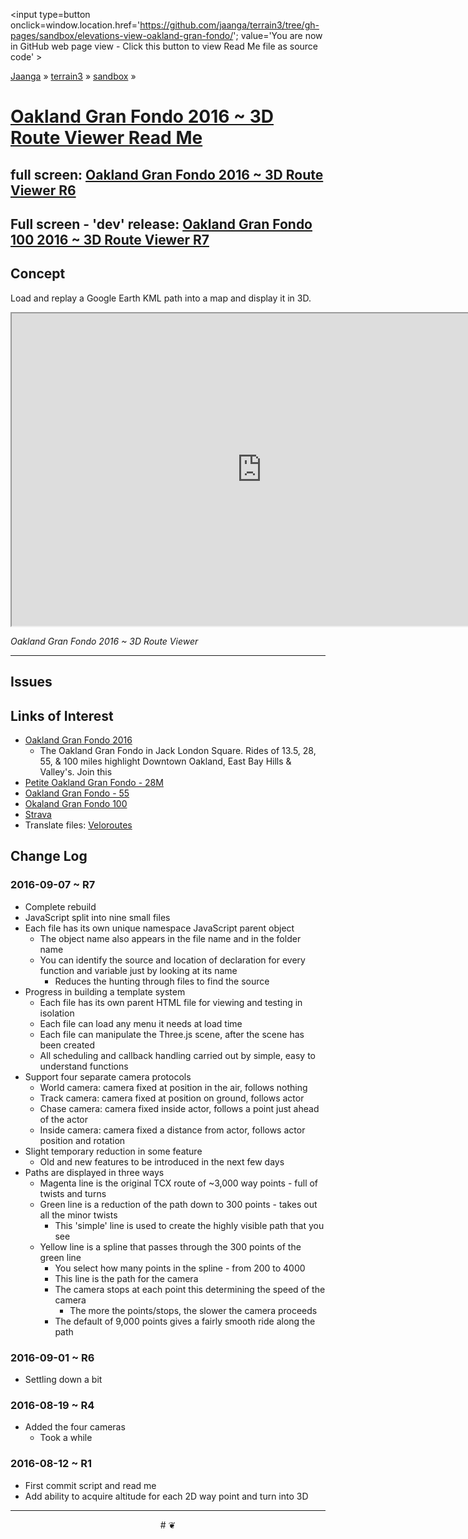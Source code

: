 <span style=display:none; >[You are now in GitHub source code view - click this link to view Read Me file as a web page]
( https://jaanga.github.io/terrain3/#sandbox/elevations-view-oakland-gran-fondo/ "View file as a web page." ) </span>
<input type=button onclick=window.location.href='https://github.com/jaanga/terrain3/tree/gh-pages/sandbox/elevations-view-oakland-gran-fondo/'; value='You are now in GitHub web page view - Click this button to view Read Me file as source code' >

[Jaanga]( http://jaanga.github.io ) &raquo; [terrain3]( https://jaanga.github.io/terrain3/ ) &raquo;
[sandbox]( https://jaanga.github.io/terrain3/#elevations/ ) &raquo;


[Oakland Gran Fondo 2016 ~ 3D Route Viewer Read Me]( https://jaanga.github.io/terrain3/#sandbox/elevations-view-oakland-gran-fondo/ )
===


## full screen: [Oakland Gran Fondo 2016 ~ 3D Route Viewer R6]( https://jaanga.github.io/terrain3/sandbox/elevations-view-oakland-gran-fondo/index.html )
## Full screen - 'dev' release: [Oakland Gran Fondo 100 2016 ~ 3D Route Viewer R7]( https://jaanga.github.io/terrain3/sandbox/elevations-view-oakland-gran-fondo/dev/index.html )

## Concept

Load and replay a Google Earth KML path into a map and display it in 3D.


<img src="" style=display:none; width=800 >

<iframe src="https://jaanga.github.io/terrain3/sandbox/elevations-view-oakland-gran-fondo/index.html" width=800px height=500px onload=this.contentWindow.controls.enableZoom=false; ></iframe>

_Oakland Gran Fondo 2016 ~ 3D Route Viewer_

***

## Issues


## Links of Interest


* [Oakland Gran Fondo 2016]( http://www.oaklandgranfondo.com/ )
	* The Oakland Gran Fondo in Jack London Square. Rides of 13.5, 28, 55, &amp; 100 miles highlight Downtown Oakland, East Bay Hills &amp; Valley&#039;s.  Join this
* [Petite Oakland Gran Fondo - 28M]( https://www.strava.com/routes/6190234 )
* [Oakland Gran Fondo - 55]( https://www.strava.com/routes/5700000 )
* [Okaland Gran Fondo 100]( https://www.strava.com/routes/5698881 )
* [Strava]( https://www.strava.com/onboarding )
* Translate files: [Veloroutes]( http://veloroutes.org/upload/ )
## Change Log


### 2016-09-07 ~ R7

* Complete rebuild
* JavaScript split into nine small files
* Each file has its own unique namespace JavaScript parent object
	* The object name also appears in the file name and in the folder name
	* You can identify the source and location of declaration for every function and variable just by looking at its name
		* Reduces the hunting through files to find the source
* Progress in building a template system
	* Each file has its own parent HTML file for viewing and testing in isolation
	* Each file can load any menu it needs at load time
	* Each file can manipulate the Three.js scene, after the scene has been created
	* All scheduling and callback handling carried out by simple, easy to understand functions
* Support four separate camera protocols
	* World camera: camera fixed at position in the air, follows nothing
	* Track camera: camera fixed at position on ground, follows actor
	* Chase camera: camera fixed inside actor, follows a point just ahead of the actor
	* Inside camera: camera fixed a distance from actor, follows actor position and rotation
* Slight temporary reduction in some feature
	* Old and new features to be introduced in the next few days
* Paths are displayed in three ways
	* Magenta line is the original TCX route of ~3,000 way points - full of twists and turns
	* Green line is a reduction of the path down to 300 points - takes out all the minor twists
		* This 'simple' line is used to create the highly visible path that you see
	* Yellow line is a spline that passes through the 300 points of the green line
		* You select how many points in the spline - from 200 to 4000
		* This line is the path for the camera
		* The camera stops at each point this determining the speed of the camera
			* The more the points/stops, the slower the camera proceeds
		* The default of 9,000 points gives a fairly smooth ride along the path

### 2016-09-01 ~ R6

* Settling down a bit

### 2016-08-19 ~ R4

* Added the four cameras
	* Took a while


### 2016-08-12 ~ R1

* First commit script and read me
* Add ability to acquire altitude for each 2D way point and turn into 3D



***

<center title='Jaanga ~ your 3D happy place' >
# <a href=javascript:window.scrollTo(0,0); style=text-decoration:none; > ❦ </a>
</center>
